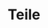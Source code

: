 ---
title: Teile
module_link: '/parts'
module_description: "Am meisten genutzt"

module_wrapper_classes: 'col-12'
item_wrapper_classes: 'col-12 col-sm-6'

terms:
    taxonomy: part
    order:
        by: count
        dir: desc
    limit: 12
    pool: 'techs/using'
---